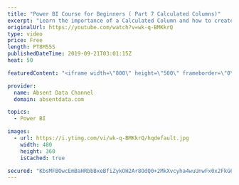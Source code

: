 ```yaml
---
title: "Power BI Course for Beginners ( Part 7 Calculated Columns)"
excerpt: "Learn the importance of a Calculated Column and how to create them in Power BI. Howework: Which ad managers had the highest total daily sales?"
originalUrl: https://youtube.com/watch?v=wk-q-BMKkrQ
type: video
price: Free
length: PT8M55S
publishedDateTime: 2019-09-21T03:01:15Z
heat: 50

featuredContent: "<iframe width=\"800\" height=\"500\" frameborder=\"0\" src=\"https://www.youtube.com/embed/wk-q-BMKkrQ\" allow=\"accelerometer; autoplay; encrypted-media; gyroscope; picture-in-picture\" allowfullscreen></iframe>"

provider:
  name: Absent Data Channel
  domain: absentdata.com

topics:
  - Power BI

images:
  - url: https://i.ytimg.com/vi/wk-q-BMKkrQ/hqdefault.jpg
    width: 480
    height: 360
    isCached: true

secured: "KbsMFBOwcEmBaHRbbBxeBfiZykOH2Ar8OdQ0+2MkXvcyha4wuUnwFx0x2FkG6TEO+duTAqJcXckCIhuyyud/yANefRV9sKC3EOZGvjS7a4swIhuW1MG3L1VZ/rHYlf4Lrg+DJ5sA8F4T5BhLGLoNbXaei+Z4coY8K+ptzBqODKUGyxrxDMTFpp5p8hh9U3vKh+4nExd4c3ue5GiUz+c7beOBsY7OwrpAsebiavfgRguNgf3d5f4oF+mcYJ0O48sRjYXVbxR8UYFA74VEV78jRcQip33+7fkFOqdRNFjus2m68UJcodca7rbZ4xpREQYkpFU2iCqGxBiW3ZNQ5THidA8e4hyAjkRuuu8OJrv042EU4DCnd8rMFw/4BFzHJlpN1IyMfdvWi056qXKLTlLGeIhdlZG6GNi4qZLu2zx+e3M=;5gxGlDCm1JNTfHSdsadW4g=="
---
```


